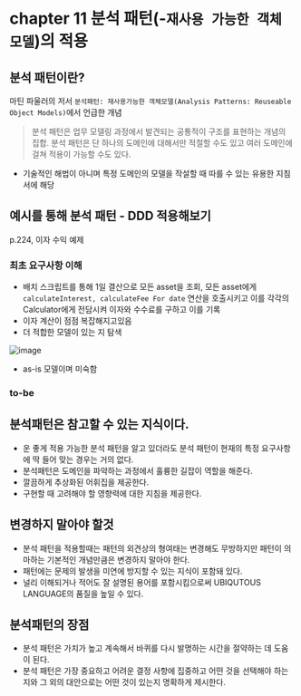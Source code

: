 # chapter 11 분석 패턴(-`재사용 가능한 객체 모델`)의 적용
## 분석 패턴이란?
마틴 파울러의 저서 `분석패턴: 재사용가능한 객체모델(Analysis Patterns: Reuseable Object Models)`에서 언급한 개념

> 분석 패턴은 업무 모델링 과정에서 발견되는 공통적이 구조를 표현하는 개념의 집합. 분석 패턴은 단 하나의 도메인에 대해서만 적절할 수도 있고 여러 도메인에 걸쳐 적용이 가능할 수도 있다.

- 기술적인 해법이 아니며 특정 도메인의 모델을 작설할 때 따를 수 있는 유용한 지침서에 해당

## 예시를 통해 분석 패턴 - DDD 적용해보기

p.224, 이자 수익 예제 

### 최초 요구사항 이해
- 배치 스크립트를 통해 1일 결산으로 모든 asset을 조회, 모든 asset에게 `calculateInterest, calculateFee For date` 연산을 호출시키고 이를 각각의 Calculator에게 전담시켜 이자와 수수료를 구하고 이를 기록
- 이자 계산이 점점 복잡해지고있음
- 더 적합한 모델이 있는 지 탐색

![image](https://user-images.githubusercontent.com/85499582/188073898-de7bd54e-668e-4c1e-950c-3c89af8ddd36.png)

- as-is 모델이며 미숙함

### to-be



## 분석패턴은 참고할 수 있는 지식이다.
- 운 좋게 적용 가능한 분석 패턴을 알고 있더라도 분석 패턴이 현재의 특정 요구사항에 딱 들어 맞는 경우는 거의 없다.
- 분석패턴은 도메인을 파악하는 과정에서 훌륭한 길잡이 역할을 해준다.
- 깔끔하게 추상화된 어휘집을 제공한다.
- 구현할 때 고려해야 할 영향력에 대한 지침을 제공한다.
## 변경하지 말아야 할것
- 분석 패턴을 적용할때는 패턴의 외견상의 형여태는 변경해도 무방하지만 패턴이 의마하는 기본적인 개념만큼은 변경하지 말아야 한다.
- 패턴에는 문제의 발생을 미연에 방지할 수 있는 지식이 포함돼 있다.
- 널리 이해되거나 적어도 잘 설명된 용어를 포함시킴으로써 UBIQUTOUS LANGUAGE의 품질을 높일 수 있다.
## 분석패턴의 장점
- 분석 패턴은 가치가 높고 계속해서 바퀴를 다시 발명하는 시간을 절약하는 데 도움이 된다.
- 분석 패턴은 가장 중요하고 어려운 결정 사항에 집중하고 어떤 것을 선택해야 하는지와 그 외의 대안으로는 어떤 것이 있는지 명확하게 제시한다.
